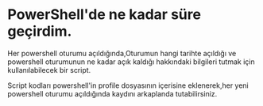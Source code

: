 # PowerShell'de ne kadar süre geçirdim.
Her powershell oturumu açıldığında,Oturumun hangi tarihte açıldığı ve powershell oturumunun ne kadar açık kaldığı hakkındaki bilgileri tutmak için kullanılabilecek bir script.

Script kodları powershell'in profile dosyasının içerisine eklenerek,her yeni powershell oturumu açıldığında kaydını arkaplanda tutabilirsiniz.


